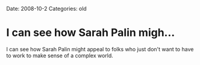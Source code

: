Date: 2008-10-2
Categories: old

# I can see how Sarah Palin migh...

I can see how Sarah Palin might appeal to folks who just don't want to have to work to make sense of a complex world.
